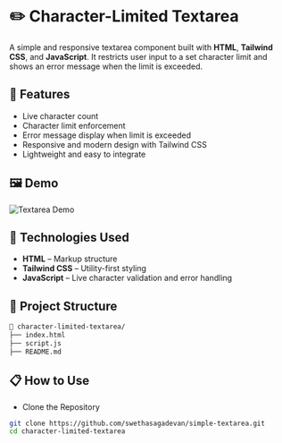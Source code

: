 # ✏️ Character-Limited Textarea

A simple and responsive textarea component built with **HTML**, **Tailwind CSS**, and **JavaScript**. It restricts user input to a set character limit and shows an error message when the limit is exceeded.

## 🚀 Features

- Live character count
- Character limit enforcement
- Error message display when limit is exceeded
- Responsive and modern design with Tailwind CSS
- Lightweight and easy to integrate

## 🖼️ Demo

<!-- Add a screenshot or gif here -->
![Textarea Demo](screenshot.png)

## 🔧 Technologies Used

- **HTML** – Markup structure
- **Tailwind CSS** – Utility-first styling
- **JavaScript** – Live character validation and error handling

## 📁 Project Structure

```bash
📁 character-limited-textarea/
├── index.html
├── script.js
├── README.md
```
## 📋 How to Use

- Clone the Repository
```bash
git clone https://github.com/swethasagadevan/simple-textarea.git
cd character-limited-textarea
```

